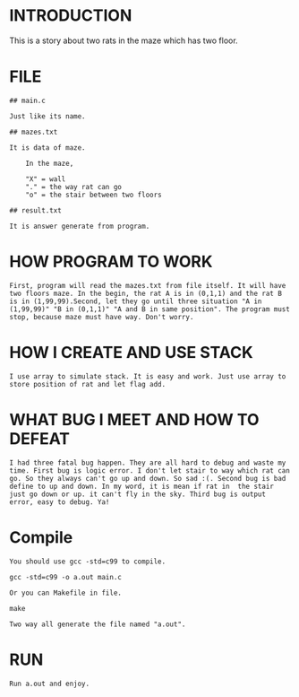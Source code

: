 # INTRODUCTION

This is a story about two rats in the maze which has two floor.

# FILE

    ## main.c

	Just like its name.
    
    ## mazes.txt

	It is data of maze.

	    In the maze,

		"X" = wall
		"." = the way rat can go
		"o" = the stair between two floors

    ## result.txt

	It is answer generate from program.

# HOW PROGRAM TO WORK

    First, program will read the mazes.txt from file itself. It will have two floors maze. In the begin, the rat A is in (0,1,1) and the rat B is in (1,99,99).Second, let they go until three situation "A in (1,99,99)" "B in (0,1,1)" "A and B in same position". The program must stop, because maze must have way. Don't worry. 

# HOW I CREATE AND USE STACK

    I use array to simulate stack. It is easy and work. Just use array to store position of rat and let flag add.

# WHAT BUG I MEET AND HOW TO DEFEAT

    I had three fatal bug happen. They are all hard to debug and waste my time. First bug is logic error. I don't let stair to way which rat can go. So they always can't go up and down. So sad :(. Second bug is bad define to up and down. In my word, it is mean if rat in  the stair just go down or up. it can't fly in the sky. Third bug is output error, easy to debug. Ya!


    
# Compile

    You should use gcc -std=c99 to compile.

	gcc -std=c99 -o a.out main.c

    Or you can Makefile in file.

	make

    Two way all generate the file named "a.out".

# RUN

    Run a.out and enjoy.




